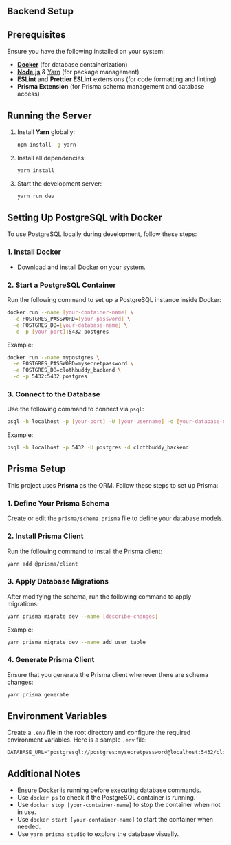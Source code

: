 ## Backend Setup

## Prerequisites

Ensure you have the following installed on your system:

- **[Docker](https://www.docker.com/get-started)** (for database containerization)
- **[Node.js](https://nodejs.org/)** & [Yarn](https://yarnpkg.com/getting-started/install) (for package management)
- **ESLint** and **Prettier ESLint** extensions (for code formatting and linting)
- **Prisma Extension** (for Prisma schema management and database access)

## Running the Server

1. Install **Yarn** globally:

   ```sh
   npm install -g yarn
   ```

2. Install all dependencies:

   ```sh
   yarn install
   ```

3. Start the development server:

   ```sh
   yarn run dev
   ```

## Setting Up PostgreSQL with Docker

To use PostgreSQL locally during development, follow these steps:

### 1. Install Docker

- Download and install [Docker](https://www.docker.com/get-started) on your system.

### 2. Start a PostgreSQL Container

Run the following command to set up a PostgreSQL instance inside Docker:

```sh
docker run --name [your-container-name] \
  -e POSTGRES_PASSWORD=[your-password] \
  -e POSTGRES_DB=[your-database-name] \
  -d -p [your-port]:5432 postgres
```

Example:

```sh
docker run --name mypostgres \
  -e POSTGRES_PASSWORD=mysecretpassword \
  -e POSTGRES_DB=clothbuddy_backend \
  -d -p 5432:5432 postgres
```

### 3. Connect to the Database

Use the following command to connect via `psql`:

```sh
psql -h localhost -p [your-port] -U [your-username] -d [your-database-name]
```

Example:

```sh
psql -h localhost -p 5432 -U postgres -d clothbuddy_backend
```

## Prisma Setup

This project uses **Prisma** as the ORM. Follow these steps to set up Prisma:

### 1. Define Your Prisma Schema

Create or edit the `prisma/schema.prisma` file to define your database models.

### 2. Install Prisma Client

Run the following command to install the Prisma client:

```sh
yarn add @prisma/client
```

### 3. Apply Database Migrations

After modifying the schema, run the following command to apply migrations:

```sh
yarn prisma migrate dev --name [describe-changes]
```

Example:

```sh
yarn prisma migrate dev --name add_user_table
```

### 4. Generate Prisma Client

Ensure that you generate the Prisma client whenever there are schema changes:

```sh
yarn prisma generate
```

## Environment Variables

Create a `.env` file in the root directory and configure the required environment variables. Here is a sample `.env` file:

```env
DATABASE_URL="postgresql://postgres:mysecretpassword@localhost:5432/clothbuddy_backend"
```

## Additional Notes

- Ensure Docker is running before executing database commands.
- Use `docker ps` to check if the PostgreSQL container is running.
- Use `docker stop [your-container-name]` to stop the container when not in use.
- Use `docker start [your-container-name]` to start the container when needed.
- Use `yarn prisma studio` to explore the database visually.


